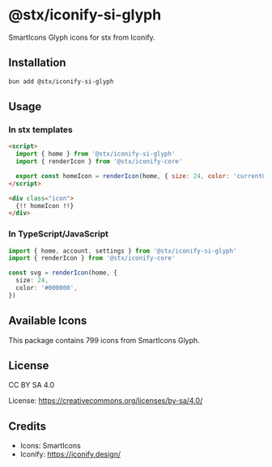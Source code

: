 # @stx/iconify-si-glyph

SmartIcons Glyph icons for stx from Iconify.

## Installation

```bash
bun add @stx/iconify-si-glyph
```

## Usage

### In stx templates

```html
<script>
  import { home } from '@stx/iconify-si-glyph'
  import { renderIcon } from '@stx/iconify-core'

  export const homeIcon = renderIcon(home, { size: 24, color: 'currentColor' })
</script>

<div class="icon">
  {!! homeIcon !!}
</div>
```

### In TypeScript/JavaScript

```typescript
import { home, account, settings } from '@stx/iconify-si-glyph'
import { renderIcon } from '@stx/iconify-core'

const svg = renderIcon(home, {
  size: 24,
  color: '#000000',
})
```

## Available Icons

This package contains 799 icons from SmartIcons Glyph.

## License

CC BY SA 4.0

License: https://creativecommons.org/licenses/by-sa/4.0/

## Credits

- Icons: SmartIcons
- Iconify: https://iconify.design/
